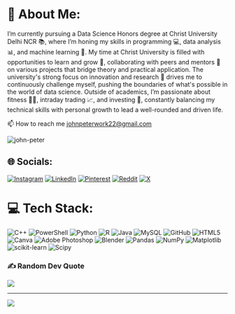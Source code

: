 # 💫 About Me:
I’m currently pursuing a Data Science Honors degree at Christ University Delhi NCR 📚, where I’m honing my skills in programming 💻, data analysis 📊, and machine learning 🤖. My time at Christ University is filled with opportunities to learn and grow 🌱, collaborating with peers and mentors 👥 on various projects that bridge theory and practical application. The university's strong focus on innovation and research 🔬 drives me to continuously challenge myself, pushing the boundaries of what's possible in the world of data science. Outside of academics, I’m passionate about fitness 🏋️‍♂️, intraday trading 📈, and investing 💸, constantly balancing my technical skills with personal growth to lead a well-rounded and driven life.

📫 How to reach me johnpeterwork22@gmail.com

<p align="left"> <img src="https://komarev.com/ghpvc/?username=RichieOnData&label=Profile%20views&color=blueviolet&style=flat" alt="john-peter" /> </p>


## 🌐 Socials:
[![Instagram](https://img.shields.io/badge/Instagram-%23E4405F.svg?logo=Instagram&logoColor=white)](https://instagram.com/jhnpete) [![LinkedIn](https://img.shields.io/badge/LinkedIn-%230077B5.svg?logo=linkedin&logoColor=white)](https://www.linkedin.com/in/john-peter-2b2782262/) [![Pinterest](https://img.shields.io/badge/Pinterest-%23E60023.svg?logo=Pinterest&logoColor=white)](https://pinterest.com/Jean7Pierrerickk) [![Reddit](https://img.shields.io/badge/Reddit-%23FF4500.svg?logo=Reddit&logoColor=white)](https://reddit.com/user/Early-Background-592) [![X](https://img.shields.io/badge/X-black.svg?logo=X&logoColor=white)](https://x.com/JohnPeter783) 

# 💻 Tech Stack:
![C++](https://img.shields.io/badge/c++-%2300599C.svg?style=for-the-badge&logo=c%2B%2B&logoColor=white) ![PowerShell](https://img.shields.io/badge/PowerShell-%235391FE.svg?style=for-the-badge&logo=powershell&logoColor=white) ![Python](https://img.shields.io/badge/python-3670A0?style=for-the-badge&logo=python&logoColor=ffdd54) ![R](https://img.shields.io/badge/r-%23276DC3.svg?style=for-the-badge&logo=r&logoColor=white) ![Java](https://img.shields.io/badge/java-%23ED8B00.svg?style=for-the-badge&logo=openjdk&logoColor=white) ![MySQL](https://img.shields.io/badge/mysql-4479A1.svg?style=for-the-badge&logo=mysql&logoColor=white) ![GitHub](https://img.shields.io/badge/github-%23121011.svg?style=for-the-badge&logo=github&logoColor=white) ![HTML5](https://img.shields.io/badge/html5-%23E34F26.svg?style=for-the-badge&logo=html5&logoColor=white) ![Canva](https://img.shields.io/badge/Canva-%2300C4CC.svg?style=for-the-badge&logo=Canva&logoColor=white) ![Adobe Photoshop](https://img.shields.io/badge/adobe%20photoshop-%2331A8FF.svg?style=for-the-badge&logo=adobe%20photoshop&logoColor=white) ![Blender](https://img.shields.io/badge/blender-%23F5792A.svg?style=for-the-badge&logo=blender&logoColor=white) ![Pandas](https://img.shields.io/badge/pandas-%23150458.svg?style=for-the-badge&logo=pandas&logoColor=white) ![NumPy](https://img.shields.io/badge/numpy-%23013243.svg?style=for-the-badge&logo=numpy&logoColor=white) ![Matplotlib](https://img.shields.io/badge/Matplotlib-%23ffffff.svg?style=for-the-badge&logo=Matplotlib&logoColor=black) ![scikit-learn](https://img.shields.io/badge/scikit--learn-%23F7931E.svg?style=for-the-badge&logo=scikit-learn&logoColor=white) ![Scipy](https://img.shields.io/badge/SciPy-%230C55A5.svg?style=for-the-badge&logo=scipy&logoColor=%white)



### ✍️ Random Dev Quote
![](https://quotes-github-readme.vercel.app/api?type=horizontal&theme=dark)

---
[![](https://visitcount.itsvg.in/api?id=RichieOnData&icon=0&color=2)](https://visitcount.itsvg.in)



